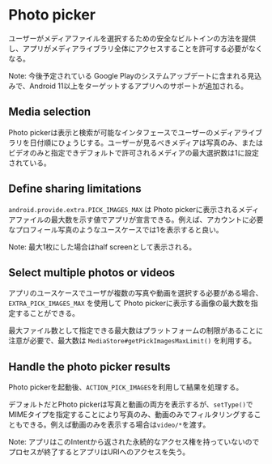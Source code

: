 # Photo picker

ユーザーがメディアファイルを選択するための安全なビルトインの方法を提供し、アプリがメディアライブラリ全体にアクセスすることを許可する必要がなくなる。

Note: 今後予定されている Google Playのシステムアップデートに含まれる見込みで、Android 11以上をターゲットするアプリへのサポートが追加される。

## Media selection

Photo pickerは表示と検索が可能なインタフェースでユーザーのメディアライブラリを日付順にひょうじする。ユーザーが見るべきメディアは写真のみ、またはビデオのみと指定できデフォルトで許可されるメディアの最大選択数は1に設定されている。

## Define sharing limitations

`android.provide.extra.PICK_IMAGES_MAX` は Photo pickerに表示されるメディアファイルの最大数を示す値でアプリが宣言できる。例えば、アカウントに必要なプロフィール写真のようなユースケースでは1を表示すると良い。

Note: 最大1枚にした場合はhalf screenとして表示される。

## Select multiple photos or videos

アプリのユースケースでユーザが複数の写真や動画を選択する必要がある場合、`EXTRA_PICK_IMAGES_MAX` を使用して Photo pickerに表示する画像の最大数を指定することができる。

最大ファイル数として指定できる最大数はプラットフォームの制限があることに注意が必要で、最大数は `MediaStore#getPickImagesMaxLimit()` を利用する。

## Handle the photo picker results

Photo pickerを起動後、`ACTION_PICK_IMAGES`を利用して結果を処理する。

デフォルトだとPhoto pickerは写真と動画の両方を表示するが、`setType()`でMIMEタイプを指定することにより写真のみ、動画のみでフィルタリングすることもできる。例えば動画のみを表示する場合は`video/*`を渡す。

Note: アプリはこのIntentから返された永続的なアクセス権を持っていないのでプロセスが終了するとアプリはURIへのアクセスを失う。
